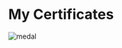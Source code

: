 <h1>My Certificates</h1>

![medal](https://user-images.githubusercontent.com/33643615/202786882-c14cb19d-8503-4144-97fd-bd72730d838d.png)
